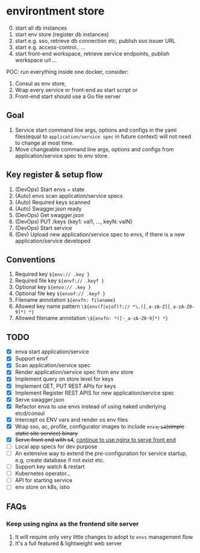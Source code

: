 # environtment store

0. start all db instances
1. start env store (register db instances)
2. start e.g. sso, retrieve db connection etc, publish sso issuer URL
3. start e.g. access-control..
...
10. start front-end workspace, retrieve service endpoints, publish workspace url
...

POC: run everything inside one docker, consider:
1. Consul as env store, 
2. Wrap every service or front-end as start script or 
3. Front-end start should use a Go file server

## Goal
1. Service start command line args, options and configs in the yaml files(equal to `application/service spec` in future context) will not need to change at most time.
1. Move changeable command line args, options and configs from application/service spec to env store.

## Key register & setup flow
1. (DevOps) Start envs + state
1. (Auto) envs scan application/service specs
1. (Auto) Required keys scanned
1. (Auto) Swagger.json ready
1. (DevOps) Get swagger.json
1. (DevOps) PUT /keys {key1: val1, ..., keyN: valN}
1. (DevOps) Start service
1. (Dev) Upload new application/service spec to envs, if there is a new application/service developed

## Conventions
1. Required key `${env:// .key }`
1. Required file key `${envf:// .keyf }`
1. Optional key `${envo:// .key }`
1. Optional file key `${envof:// .keyf }`
1. Filename annotation `${envfn: filename}` 
1. Allowed key name pattern `\${env(f|o|of)?:// *\.([_a-zA-Z][_a-zA-Z0-9]*) *}`
1. Allowed filename annotation `\${envfn: *([-_a-zA-Z0-9]*) *}`

## TODO
- [x] enva start application/service
- [x] Support envf
- [x] Scan application/service spec
- [x] Render application/service spec from env store
- [x] Implement query on store level for keys
- [x] Implement GET, PUT REST APIs for keys
- [x] Implement Register REST APIS for new application/service spec
- [x] Serve swagger.json
- [x] Refactor enva to use envs instead of using naked underlying etcd/consul
- [x] Intercept os ENV vars and render os env files
- [x] Wrap sso, ac, profile, configurator images to include `enva`~~, `s4`(simple static site service) binary~~
- [x] ~~Serve front end with s4~~, [continue to use nginx to serve front end](#Keep-using-nginx-as-the-frontend-site-server) 
- [ ] Local app specs for dev purpose
- [ ] An extensive way to extend the pre-configuration for service startup, e.g, create database if not exist etc.
- [ ] Support key watch & restart 
- [ ] Kubernetes operator...
- [ ] API for starting service
- [ ] env store on k8s, istio

## FAQs

### Keep using nginx as the frontend site server

1. It will require only very little changes to adopt to `envs` management flow
1. It's a full featured & lightweight web server